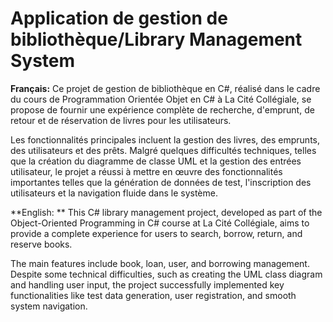 # Application de gestion de bibliothèque/Library Management System
**Français:**
Ce projet de gestion de bibliothèque en C#, réalisé dans le cadre du cours de Programmation Orientée Objet en C# à La Cité Collégiale, se propose de fournir une expérience complète de recherche, d'emprunt, de retour et de réservation de livres pour les utilisateurs. 

Les fonctionnalités principales incluent la gestion des livres, des emprunts, des utilisateurs et des prêts. Malgré quelques difficultés techniques, telles que la création du diagramme de classe UML et la gestion des entrées utilisateur, le projet a réussi à mettre en œuvre des fonctionnalités importantes telles que la génération de données de test, l'inscription des utilisateurs et la navigation fluide dans le système.

**English: **
This C# library management project, developed as part of the Object-Oriented Programming in C# course at La Cité Collégiale, aims to provide a complete experience for users to search, borrow, return, and reserve books. 

The main features include book, loan, user, and borrowing management. Despite some technical difficulties, such as creating the UML class diagram and handling user input, the project successfully implemented key functionalities like test data generation, user registration, and smooth system navigation.
